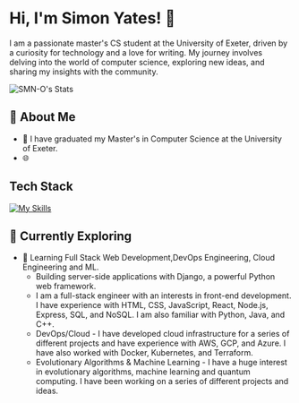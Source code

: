 # Hi, I'm Simon Yates! 👋

I am a passionate master's CS student at the University of Exeter, driven by a curiosity for technology and a love for writing. My journey involves delving into the world of computer science, exploring new ideas, and sharing my insights with the community.

![SMN-O's Stats](https://github-readme-stats.vercel.app/api?username=SMN-O&theme=vue-dark&show_icons=true&hide_border=true&count_private=true)

## 🚀 About Me

- 🔭 I have graduated my Master's in Computer Science at the University of Exeter.
- 🌐

## Tech Stack
[![My Skills](https://skillicons.dev/icons?i=js,html,css,php,anaconda,aws,azure,bash,cs,docker,dynamodb,fastapi,gcp,go,jenkins,kubernetes,matlab,mongodb,python,terraform)](https://skillicons.dev)

## 🌱 Currently Exploring

- 🚀 Learning Full Stack Web Development,DevOps Engineering, Cloud Engineering and ML.
  - Building server-side applications with Django, a powerful Python web framework.
  - I am a full-stack engineer with an interests in front-end development. I have experience with HTML, CSS, JavaScript, React, Node.js, Express, SQL, and NoSQL. I am also familiar with Python, Java, and C++.
  - DevOps/Cloud - I have developed cloud infrastructure for a series of different projects and have experience with AWS, GCP, and Azure. I have also worked with Docker, Kubernetes, and Terraform.
  - Evolutionary Algorithms & Machine Learning - I have a huge interest in evolutionary algorithms, machine learning and quantum       computing. I have been working on a series of different projects and ideas.




<!--

Here are some ideas to get you started:

- 🔭 I’m currently working on ...
- 🌱 I’m currently learning ...
- 👯 I’m looking to collaborate on ...
- 🤔 I’m looking for help with ...
- 💬 Ask me about ...
- 📫 How to reach me: ...
- 😄 Pronouns: ...
- ⚡ Fun fact: ...
-->

